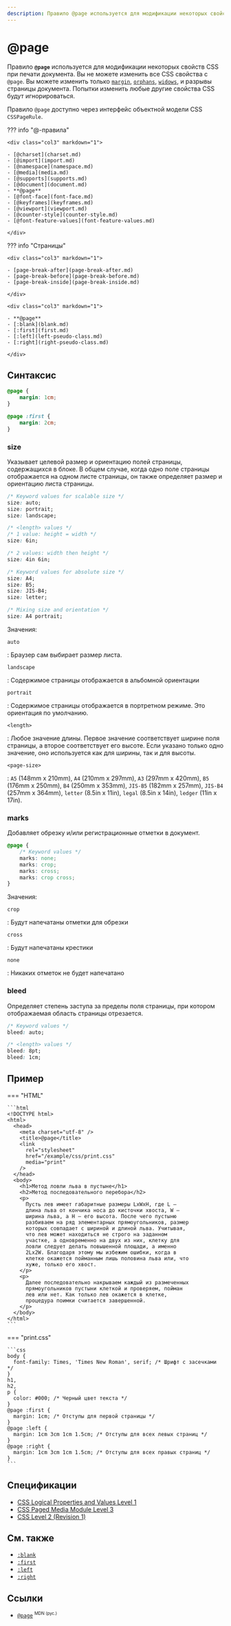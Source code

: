 ```yaml
---
description: Правило @page используется для модификации некоторых свойств CSS при печати документа
---
```


# @page

Правило **`@page`** используется для модификации некоторых свойств CSS при печати документа. Вы не можете изменить все CSS свойства с `@page`. Вы можете изменить только [`margin`](margin.md), [`orphans`](orphans.md), [`widows`](widows.md), и разрывы страницы документа. Попытки изменить любые другие свойства CSS будут игнорироваться.

Правило `@page` доступно через интерфейс объектной модели CSS `CSSPageRule`.

??? info "@-правила"

    <div class="col3" markdown="1">

    - [@charset](charset.md)
    - [@import](import.md)
    - [@namespace](namespace.md)
    - [@media](media.md)
    - [@supports](supports.md)
    - [@document](document.md)
    - **@page**
    - [@font-face](font-face.md)
    - [@keyframes](keyframes.md)
    - [@viewport](viewport.md)
    - [@counter-style](counter-style.md)
    - [@font-feature-values](font-feature-values.md)

    </div>

??? info "Страницы"

    <div class="col3" markdown="1">

    - [page-break-after](page-break-after.md)
    - [page-break-before](page-break-before.md)
    - [page-break-inside](page-break-inside.md)

    </div>

    <div class="col3" markdown="1">

    - **@page**
    - [:blank](blank.md)
    - [:first](first.md)
    - [:left](left-pseudo-class.md)
    - [:right](right-pseudo-class.md)

    </div>

## Синтаксис

```css
@page {
    margin: 1cm;
}

@page :first {
    margin: 2cm;
}
```

### size

Указывает целевой размер и ориентацию полей страницы, содержащихся в блоке. В общем случае, когда одно поле страницы отображается на одном листе страницы, он также определяет размер и ориентацию листа страницы.

```css
/* Keyword values for scalable size */
size: auto;
size: portrait;
size: landscape;

/* <length> values */
/* 1 value: height = width */
size: 6in;

/* 2 values: width then height */
size: 4in 6in;

/* Keyword values for absolute size */
size: A4;
size: B5;
size: JIS-B4;
size: letter;

/* Mixing size and orientation */
size: A4 portrait;
```

Значения:

`auto`

: Браузер сам выбирает размер листа.

`landscape`

: Содержимое страницы отображается в альбомной ориентации

`portrait`

: Содержимое страницы отображается в портретном режиме. Это ориентация по умолчанию.

`<length>`

: Любое значение длины. Первое значение соответствует ширине поля страницы, а второе соответствует его высоте. Если указано только одно значение, оно используется как для ширины, так и для высоты.

`<page-size>`

: `A5` (148mm x 210mm), `A4` (210mm x 297mm), `A3` (297mm x 420mm), `B5` (176mm x 250mm), `B4` (250mm x 353mm), `JIS-B5` (182mm x 257mm), `JIS-B4` (257mm x 364mm), `letter` (8.5in x 11in), `legal` (8.5in x 14in), `ledger` (11in x 17in).

### marks

Добавляет обрезку и/или регистрационные отметки в документ.

```css
@page {
    /* Keyword values */
    marks: none;
    marks: crop;
    marks: cross;
    marks: crop cross;
}
```

Значения:

`crop`

: Будут напечатаны отметки для обрезки

`cross`

: Будут напечатаны крестики

`none`

: Никаких отметок не будет напечатано

### bleed

Определяет степень заступа за пределы поля страницы, при котором отображаемая область страницы отрезается.

```css
/* Keyword values */
bleed: auto;

/* <length> values */
bleed: 8pt;
bleed: 1cm;
```

## Пример

=== "HTML"

    ```html
    <!DOCTYPE html>
    <html>
      <head>
        <meta charset="utf-8" />
        <title>@page</title>
        <link
          rel="stylesheet"
          href="/example/css/print.css"
          media="print"
        />
      </head>
      <body>
        <h1>Метод ловли льва в пустыне</h1>
        <h2>Метод последовательного перебора</h2>
        <p>
          Пусть лев имеет габаритные размеры LxWxH, где L —
          длина льва от кончика носа до кисточки хвоста, W —
          ширина льва, а H — его высота. После чего пустыню
          разбиваем на ряд элементарных прямоугольников, размер
          которых совпадает с шириной и длиной льва. Учитывая,
          что лев может находиться не строго на заданном
          участке, а одновременно на двух из них, клетку для
          ловли следует делать повышенной площади, а именно
          2Lx2W. Благодаря этому мы избежим ошибки, когда в
          клетке окажется пойманным лишь половина льва или, что
          хуже, только его хвост.
        </p>
        <p>
          Далее последовательно накрываем каждый из размеченных
          прямоугольников пустыни клеткой и проверяем, пойман
          лев или нет. Как только лев окажется в клетке,
          процедура поимки считается завершенной.
        </p>
      </body>
    </html>
    ```

=== "print.css"

    ```css
    body {
      font-family: Times, 'Times New Roman', serif; /* Шрифт с засечками */
    }
    h1,
    h2,
    p {
      color: #000; /* Черный цвет текста */
    }
    @page :first {
      margin: 1cm; /* Отступы для первой страницы */
    }
    @page :left {
      margin: 1cm 3cm 1cm 1.5cm; /* Отступы для всех левых страниц */
    }
    @page :right {
      margin: 1cm 3cm 1cm 1.5cm; /* Отступы для всех правых страниц */
    }
    ```

## Спецификации

-   [CSS Logical Properties and Values Level 1](https://drafts.csswg.org/css-logical/#logical-page)
-   [CSS Paged Media Module Level 3](https://drafts.csswg.org/css-page-3/#at-page-rule)
-   [CSS Level 2 (Revision 1)](https://www.w3.org/TR/CSS2/page.html#page-selectors)

## См. также

-   [`:blank`](blank.md)
-   [`:first`](first.md)
-   [`:left`](left-pseudo-class.md)
-   [`:right`](right.md)

## Ссылки

-   [`@page`](https://developer.mozilla.org/ru/docs/Web/CSS/@page) <sup><small>MDN (рус.)</small></sup>
